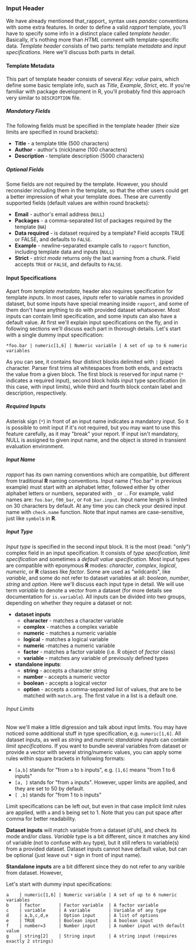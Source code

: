 ### Input Header

We have already mentioned that_rapport_ syntax uses _pandoc_ conventions with some extra features. In order to define a valid _rapport_ template, you'll have to specify some info in a distinct place called _template header_. Basically, it's nothing more than _HTML_ comment with template-specific data. _Template header_ consists of two parts: template _metadata_ and _input specifications_. Here we'll discuss both parts in detail.

#### Template Metadata

This part of template header consists of several _Key: value_ pairs, which define some basic template info, such as _Title_, _Example_, _Strict_, etc. If you're familiar with package development in R, you'll probably find this approach very similar to `DESCRIPTION` file.

##### Mandatory Fields

The following fields must be specified in the template header (their size limits are specified in round brackets):

- **Title** - a template title (500 characters)
- **Author** - author's (nick)name (100 characters)
- **Description** - template description (5000 characters)

##### Optional Fields

Some fields are not required by the template. However, you should reconsider including them in the template, so that the other users could get a better impression of what your template does. These are currently supported fields (default values are within round brackets):

- **Email** - author's email address (`NULL`)
- **Packages** - a comma-separated list of packages required by the template (`NA`)
- **Data required** - is dataset required by a template? Field accepts TRUE or FALSE, and defaults to `FALSE`.
- **Example** - newline-separated example calls to `rapport` function, including template data and inputs (`NULL`)
- **Strict** - _strict mode_ returns only the last warning from a chunk. Field accepts `TRUE` or `FALSE`, and defaults to `FALSE`.

#### Input Specifications

Apart from _template metadata_, header also requires specification for template _inputs_. In most cases, _inputs_ refer to variable names in provided dataset, but some inputs have special meaning inside `rapport`, and some of them don't have anything to do with provided dataset whatsoever. Most inputs can contain limit specification, and some inputs can also have a default value. At first we'll explain input specifications on the fly, and in following sections we'll discuss each part in thorough details. Let's start with a single dummy input specification:

```
*foo.bar | numeric[1,6] | Numeric variable | A set of up to 6 numeric variables
```

As you can see, it contains four distinct blocks delimited with `|` (pipe) character. Parser first trims all whitespaces from both ends, and extracts the value from a given block. The first block is reserved for input name (`*` indicates a required input), second block holds input type specification (in this case, with input limits), while third and fourth block contain label and description, respectively.

##### Required Inputs

Asterisk sign (`*`) in front of an input name indicates a mandatory input. So it is possible to omit input if it's not required, but you may want to use this feature carefully, as it may "break" your report. If input isn't mandatory, NULL is assigned to given input name, and the object is stored in transient evaluation environment.

##### Input Name

_rapport_ has its own naming conventions which are compatible, but different from traditional **R** naming conventions. Input name ("foo.bar" in previous example) must start with an alphabet letter, followed either by other alphabet letters or numbers, separated with `_` or `.`. For example, valid names are: `foo.bar`, `f00_bar`, or `Fo0_bar.input`. Input name length is limited on 30 characters by default. At any time you can check your desired input name with `check.name` function. Note that input names are case-sensitive, just like `symbol`s in **R**.

##### Input Type

_Input type_ is specified in the second input block. It is the most (read: "only") complex field in an input specification. It consists of _type specification_, _limit specification_ and sometimes a _default value specification_. Most input types are compatible with eponymous **R** modes: _character_, _complex_, _logical_, _numeric_, or **R** classes like _factor_. Some are used as "wildcards", like _variable_, and some do not refer to dataset variables at all: _boolean_, _number_, _string_ and _option_. Here we'll discuss each input type in detail. We will use term _variable_ to denote a vector from a dataset (for more details see documentation for `is.variable`). All inputs can be divided into two groups, depending on whether they require a dataset or not:

- **dataset inputs**
  - **character** - matches a character variable
  - **complex** - matches a complex variable
  - **numeric** - matches a numeric variable
  - **logical** - matches a logical variable
  - **numeric** -matches a numeric variable
  - **factor** - matches a factor variable (i.e. R object of *factor* class)
  - **variable** - matches any variable of previously defined types
- **standalone inputs**:
  - **string** - accepts a character string
  - **number** - accepts a numeric vector
  - **boolean** - accepts a logical vector
  - **option** - accepts a comma-separated list of values, that are to be matched with `match.arg`. The first value in a list is a default one.

###### Input Limits

Now we'll make a little digression and talk about input limits. You may have noticed some additional stuff in type specification, e.g. `numeric[1,6]`. All dataset inputs, as well as *string* and *numeric standalone inputs* can contain _limit specifications_. If you want to bundle several variables from dataset or provide a vector with several string/numeric values, you can apply some rules within square brackets in following formats:

 - `[a,b]` stands for "from `a` to `b` inputs", e.g. `[1,6]` means "from 1 to 6 inputs"
 - `[a, ]` stands for "from `a` inputs". However, upper limits are applied, and they are set to 50 by default.
 - `[ ,b]` stands for "from 1 to `b` inputs"

Limit specifications can be left out, but even in that case implicit limit rules are applied, with `a` and `b` being set to 1. Note that you can put space after comma for better readability.

**Dataset inputs** will match variable from a dataset (d'uh), and check its mode and/or class. _Variable_ type is a bit different, since it matches any kind of variable (not to confuse with `Any` type), but it still refers to variable(s) from a provided dataset. Dataset inputs cannot have default value, but can be optional (just leave out `*` sign in front of input name).

**Standalone inputs** are a bit different since they do not refer to any varible from dataset. However, 

<!-- resume from here -->


Let's start with dummy input specifications:

```
a    | numeric[1,6] | Numeric variable | A set of up to 6 numeric variables
b    | factor       | Factor variable  | A factor variable
c    | variable     | A variable       | Variable of any type
d    | a,b,c,d,e    | Option input     | A list of options
e    | TRUE         | Boolean input    | A boolean input
f    | number=3     | Number input     | A number input with default value
g    | string[2]    | String input     | A string input (requires exactly 2 strings)
```
